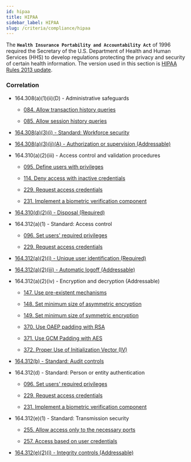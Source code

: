 ```yaml
---
id: hipaa
title: HIPAA
sidebar_label: HIPAA
slug: /criteria/compliance/hipaa
---
```


The **`Health Insurance Portability and Accountability Act`**
of 1996 required the Secretary of the U.S.
Department of Health and Human Services (HHS)
to develop regulations protecting the privacy
and security of certain health information.
The version used in this section is
[HIPAA Rules 2013 update](https://www.law.cornell.edu/cfr/text/45/chapter-A/subchapter-C).

### Correlation

- 164.308(a)(1)(ii)(D) - Administrative safeguards

    - [084. Allow transaction history queries](/criteria/requirements/084)

    - [085. Allow session history queries](/criteria/requirements/085)

- [164.308(a)(3)(i) - Standard: Workforce security](/criteria/requirements/095)

- [164.308(a)(3)(ii)(A) - Authorization or supervision (Addressable)](/criteria/requirements/034)

- 164.310(a)(2)(iii) - Access control and validation procedures

    - [095. Define users with privileges](/criteria/requirements/095)

    - [114. Deny access with inactive credentials](/criteria/requirements/114)

    - [229. Request access credentials](/criteria/requirements/229)

    - [231. Implement a biometric verification component](/criteria/requirements/231)

- [164.310(d)(2)(i) - Disposal (Required)](/criteria/requirements/214)

- 164.312(a)(1) - Standard: Access control

    - [096. Set users' required privileges](/criteria/requirements/096)

    - [229. Request access credentials](/criteria/requirements/229)

- [164.312(a)(2)(i) - Unique user identification (Required)](/criteria/requirements/143)

- [164.312(a)(2)(iii) - Automatic logoff (Addressable)](/criteria/requirements/023)

- 164.312(a)(2)(iv) - Encryption and decryption (Addressable)

    - [147. Use pre-existent mechanisms](/criteria/requirements/147)

    - [148. Set minimum size of asymmetric encryption](/criteria/requirements/148)

    - [149. Set minimum size of symmetric encryption](/criteria/requirements/149)

    - [370. Use OAEP padding with RSA](/criteria/requirements/370)

    - [371. Use GCM Padding with AES](/criteria/requirements/371)

    - [372. Proper Use of Initialization Vector (IV)](/criteria/requirements/372)

- [164.312(b) - Standard: Audit controls](/criteria/requirements/075)

- 164.312(d) - Standard: Person or entity authentication

    - [096. Set users' required privileges](/criteria/requirements/096)

    - [229. Request access credentials](/criteria/requirements/229)

    - [231. Implement a biometric verification component](/criteria/requirements/231)

- 164.312(e)(1) - Standard: Transmission security

    - [255. Allow access only to the necessary ports](/criteria/requirements/255)

    - [257. Access based on user credentials](/criteria/requirements/257)

- [164.312(e)(2)(i) - Integrity controls (Addressable)](/criteria/requirements/214)
